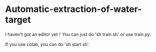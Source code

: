 # Automatic-extraction-of-water-target

I haven't got an editor yet！You can just do 'sh train.sh' or use train.py.

If you use colab, you can do 'sh start.sh'.
